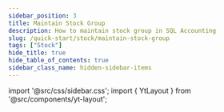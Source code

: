 ```yaml
---
sidebar_position: 3
title: Maintain Stock Group
description: How to maintain stock group in SQL Accounting
slug: /quick-start/stock/maintain-stock-group
tags: ["Stock"]
hide_title: true
hide_table_of_contents: true
sidebar_class_name: hidden-sidebar-items
---
```


import '@src/css/sidebar.css';
import { YtLayout } from '@src/components/yt-layout';

<YtLayout 
    videoId="Jxu1pzJd2mg"
/>

